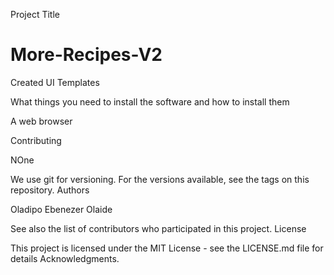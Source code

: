 Project Title

# More-Recipes-V2



Created UI Templates

What things you need to install the software and how to install them

A web browser



Contributing

NOne

We use git for versioning. For the versions available, see the tags on this repository.
Authors

   Oladipo Ebenezer Olaide

See also the list of contributors who participated in this project.
License


This project is licensed under the MIT License - see the LICENSE.md file for details
Acknowledgments.

    